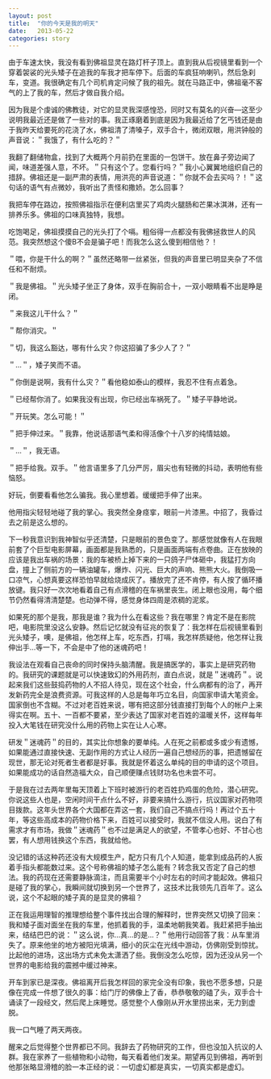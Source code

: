 ```yaml
---
layout: post
title:  "你的今天是我的明天"
date:   2013-05-22
categories: story
---
```


由于车速太快，我没有看到佛祖显灵在路灯杆子顶上。直到我从后视镜里看到一个穿着袈裟的光头矮子在追我的车我才把车停下。后面的车疯狂响喇叭，然后急刹车，变道。我很确定有几个司机肯定问候了我的祖先。就在马路正中，佛祖毫不客气的上了我的车，然后才做自我介绍。

因为我是个虔诚的佛教徒，对它的显灵我深感惶恐，同时又有莫名的兴奋—这至少说明我最近还是做了一些对的事。我正琢磨着到底是因为我最近给了乞丐钱还是由于我昨天给要死的花浇了水，佛祖清了清嗓子，双手合十，微闭双眼，用洪钟般的声音说：＂我饿了，有什么吃的？＂

我翻了翻储物盒，找到了大概两个月前扔在里面的一包饼干。放在鼻子旁边闻了闻，味道差强人意，不坏。＂只有这个了。您看行吗？＂我小心翼翼地组织自己的措辞。佛祖还是一副严肃的表情，用洪亮的声音说道：＂你就不会去买吗？！＂这句话的语气有点微妙，我听出了责怪和撒娇。怎么回事？

我把车停在路边，按照佛祖指示在便利店里买了鸡肉火腿肠和芒果冰淇淋，还有一排养乐多。佛祖的口味真独特，我想。

吃饱喝足，佛祖摸摸自己的光头打了个嗝。粗俗得一点都没有我佛拯救世人的风范。我突然想这个傻B不会是骗子吧！而我怎么这么傻到相信他？！

＂喂，你是干什么的啊？＂虽然还略带一丝紧张，但我的声音里已明显夹杂了不信任和不耐烦。

＂我是佛祖。＂光头矮子坐正了身体，双手在胸前合十，一双小眼睛看不出是睁是闭。

＂来我这儿干什么？＂

＂帮你消灾。＂

＂切，我这么豁达，哪有什么灾？你这招骗了多少人了？＂

＂…＂，矮子笑而不语。

＂你倒是说啊，我有什么灾？＂看他稳如泰山的模样，我忍不住有点着急。

＂已经帮你消了。如果我没有出现，你已经出车祸死了。＂矮子平静地说。

＂开玩笑。怎么可能！＂

＂把手伸过来。＂我靠，他说话那语气柔和得活像个十八岁的纯情姑娘。

＂…＂，我无语。

＂把手给我。双手。＂他言语里多了几分严厉，眉尖也有轻微的抖动，表明他有些恼怒。

好玩，倒要看看他怎么骗我。我心里想着。缓缓把手伸了出来。

他用指尖轻轻地碰了我的掌心。我突然全身痉挛，眼前一片漆黑。中招了，我昏过去之前是这么想的。

下一秒我意识到我神智似乎还清楚，只是眼前的景色变了。那感觉就像有人在我眼前套了个巨型电影屏幕，画面都是我熟悉的，只是画面两端有点卷曲。正在放映的应该是我出车祸的场景：我的车被桥上掉下来的一只鸽子尸体砸中，我猛打方向盘，撞上了侧前方的一辆油罐车，爆炸、闪光、巨大的声响、熊熊大火。我倒吸一口凉气，心想真要这样恐怕早就给烧成灰了。播放完了还不肯停，有人按了循环播放键。我只好一次次地看着自己有点滑稽的在车祸里丧生。闭上眼也没用，每个细节仍然看得清清楚楚。也动弹不得，感觉身体四周是浓稠的泥浆。

如果死的那个是我，那我是谁？我为什么在看这些？我在哪里？肯定不是在影院吧，电影院里没这么安静。然后记忆就没有征兆的恢复了：我怎样在后视镜里看到光头矮子，噢，是佛祖，他怎样上车，吃东西，打嗝，我怎样质疑他，他怎样让我伸出手…等一下，不会是中了他的迷魂药吧！

我设法在观看自己丧命的同时保持头脑清醒。我是搞医学的，事实上是研究药物的。我研究的课题就是可以快速致幻的外用药剂，直白点说，就是＂迷魂药＂。说起来我们这些鼓捣药物的人不招人待见，现在这个社会，什么病都有的治了，再开发新药完全是浪费资源。可我这样的人总是每年巧立名目，向国家申请大笔资金。国家倒也不含糊。不过对老百姓来说，哪有把这部分钱直接打到每个人的帐户上来得实在啊。五十、一百都不要紧，至少表达了国家对老百姓的温暖关怀，这样每年投入大笔钱在研究没什么用的药物上实在让人心寒。

研发＂迷魂药＂的目的，其实比你想象的要单纯。人在死之前都或多或少有遗憾，如果能通过直接快速、无副作用的方式让人经历一遍自己想经历的事，把遗憾留在现世，那无论对死者生者都是好事。我就是怀着这么单纯的目的申请的这个项目。如果能成功的话自然造福大众，自己顺便赚点钱财功名也未尝不可。

于是我在过去两年里每天顶着上下班时被游行的老百姓扔鸡蛋的危险，潜心研究。你说这些人也是，空闲时间干点什么不好，非要来搞什么游行，抗议国家对药物项目拨款。这年头世界各个大国都在弄这一套，我们自己不搞点行吗！再过个五十年，等这些高成本的药物价格下来，百姓可以接受时，我就不信没人用。说白了有需求才有市场，我做＂迷魂药＂也不过是满足人的欲望，不管孝心也好、不甘心也罢，有人想用钱换这个东西，我就给他。

没记错的话这种药还没有大规模生产，配方只有几个人知道，能拿到成品药的人扳着手指头都能数过来。这个号称佛祖的矮子怎么能有？转念我又否定了自己的想法。我的药现在还需要静脉滴注，而且需要半个小时左右的时间才能起效。佛祖只是碰了我的掌心，我瞬间就切换到另一个世界了，这技术比我领先几百年了。这么说，这个不起眼的矮子真的是显灵的佛祖？

正在我运用理智的推理想给整个事件找出合理的解释时，世界突然又切换了回来：我和矮子面对面坐在我的车里，他抓着我的手，温柔地朝我笑着。我赶紧把手抽出来，结结巴巴的说：＂这么说，你…真…的是…？＂他用行动回答了我：从车里消失了。原来他坐的地方被阳光填满，细小的灰尘在光线中游动，仿佛刚受到惊扰。比起他的进场，这出场方式未免太潇洒了些。我倒没怎么吃惊，因为还没从另一个世界的电影给我的震撼中缓过神来。

开车到家已是深夜。佛祖离开后我怎样回的家完全没有印象，我也不愿多想，只是像在完成一件想了很久的事：给门厅的佛像上了香，恭恭敬敬的磕了头，双手合十诵读了一段经文，然后爬上床睡觉。感觉整个人像刚从开水里捞出来，无力到虚脱。

我一口气睡了两天两夜。

醒来之后觉得整个世界都已不同。我辞去了药物研究的工作，但也没加入抗议的人群。我在家养了一些植物和小动物，每天看着他们发呆。期望再见到佛祖，再听到他那张略显滑稽的脸一本正经的说：一切虚幻都是真实，一切真实都是虚幻。
